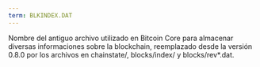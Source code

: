 ```yaml
---
term: BLKINDEX.DAT
---
```


Nombre del antiguo archivo utilizado en Bitcoin Core para almacenar diversas informaciones sobre la blockchain, reemplazado desde la versión 0.8.0 por los archivos en chainstate/, blocks/index/ y blocks/rev*.dat.
